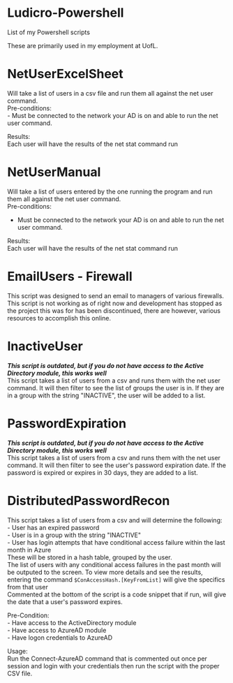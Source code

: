 # Ludicro-Powershell
List of my Powershell scripts

These are primarily used in my employment at UofL.   

# NetUserExcelSheet
Will take a list of users in a csv file and run them all against the net user command.  
Pre-conditions:  
	- Must be connected to the network your AD is on and able to run the net user command.  
	
Results:  
Each user will have the results of the net stat command run  

# NetUserManual
Will take a list of users entered by the one running the program and run them all against the net user command.  
Pre-conditions:  
  - Must be connected to the network your AD is on and able to run the net user command.   
  
Results:  
Each user will have the results of the net stat command run  

# EmailUsers - Firewall
This script was designed to send an email to managers of various firewalls. This script is not working as of right now and development has stopped as the project this was for has been discontinued, there are however, various resources to accomplish this online.  

# InactiveUser
***This script is outdated, but if you do not have access to the Active Directory module, this works well***  
This script takes a list of users from a csv and runs them with the net user command. It will then filter to see the list of groups the user is in. If they are in a group with the string "INACTIVE", the user will be added to a list.  

# PasswordExpiration
***This script is outdated, but if you do not have access to the Active Directory module, this works well***  
This script takes a list of users from a csv and runs them with the net user command. It will then filter to see the user's password expiration date. If the password is expired or expires in 30 days, they are added to a list.  

# DistributedPasswordRecon
This script takes a list of users from a csv and will determine the following:  
	- User has an expired password  
	- User is in a group with the string "INACTIVE"  
	- User has login attempts that have conditional access failure within the last month in Azure   
		These will be stored in a hash table, grouped by the user.  
		The list of users with any conditional access failures in the past month will be outputed to the screen. To view more details and see the results, entering the command 
		```
		$ConAccessHash.[KeyFromList]
		``` will give the specifics from that user  
Commented at the bottom of the script is a code snippet that if run, will give the date that a user's password expires.  

Pre-Condition:  
	- Have access to the ActiveDirectory module  
	- Have access to AzureAD module  
	- Have logon credentials to AzureAD  
	
Usage:  
	Run the Connect-AzureAD command that is commented out once per session and login with your credentials then run the script with the proper CSV file.
